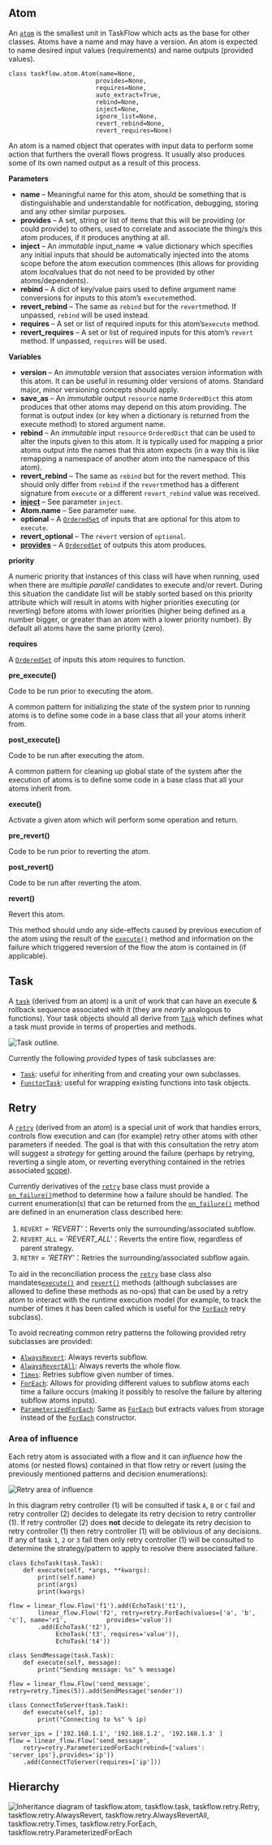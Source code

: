## Atom

An [`atom`](https://docs.openstack.org/taskflow/latest/user/atoms.html#taskflow.atom.Atom) is the smallest unit in TaskFlow which acts as the base for other classes. Atoms have a name and may have a version. An atom is expected to name desired input values (requirements) and name outputs (provided values).

```
class taskflow.atom.Atom(name=None, 
                        provides=None, 
                        requires=None, 
                        auto_extract=True, 
                        rebind=None, 
                        inject=None, 
                        ignore_list=None, 
                        revert_rebind=None, 
                        revert_requires=None)
```

An atom is a named object that operates with input data to perform some action that furthers the overall flows progress. It usually also produces some of its own named output as a result of this process.

**Parameters**

- **name** – Meaningful name for this atom, should be something that is distinguishable and understandable for notification, debugging, storing and any other similar purposes.
- **provides** – A set, string or list of items that this will be providing (or could provide) to others, used to correlate and associate the thing/s this atom produces, if it produces anything at all.
- **inject** – An *immutable* input_name => value dictionary which specifies any initial inputs that should be automatically injected into the atoms scope before the atom execution commences (this allows for providing atom *local*values that do not need to be provided by other atoms/dependents).
- **rebind** – A dict of key/value pairs used to define argument name conversions for inputs to this atom’s `execute`method.
- **revert_rebind** – The same as `rebind` but for the `revert`method. If unpassed, `rebind` will be used instead.
- **requires** – A set or list of required inputs for this atom’s`execute` method.
- **revert_requires** – A set or list of required inputs for this atom’s `revert` method. If unpassed, `requires` will be used.

**Variables**

- **version** – An *immutable* version that associates version information with this atom. It can be useful in resuming older versions of atoms. Standard major, minor versioning concepts should apply.
- **save_as** – An *immutable* output `resource` name `OrderedDict` this atom produces that other atoms may depend on this atom providing. The format is output index (or key when a dictionary is returned from the execute method) to stored argument name.
- **rebind** – An *immutable* input `resource` `OrderedDict` that can be used to alter the inputs given to this atom. It is typically used for mapping a prior atoms output into the names that this atom expects (in a way this is like remapping a namespace of another atom into the namespace of this atom).
- **revert_rebind** – The same as `rebind` but for the revert method. This should only differ from `rebind` if the `revert`method has a different signature from `execute` or a different `revert_rebind` value was received.
- [**inject**](https://docs.openstack.org/taskflow/latest/user/persistence.html#taskflow.storage.Storage.inject) – See parameter `inject`.
- **Atom.name** – See parameter `name`.
- **optional** – A [`OrderedSet`](https://docs.openstack.org/taskflow/latest/user/types.html#taskflow.types.sets.OrderedSet) of inputs that are optional for this atom to `execute`.
- **revert_optional** – The `revert` version of `optional`.
- [**provides**](https://docs.openstack.org/taskflow/latest/user/patterns.html#taskflow.flow.Flow.provides) – A [`OrderedSet`](https://docs.openstack.org/taskflow/latest/user/types.html#taskflow.types.sets.OrderedSet) of outputs this atom produces.



**priority**

A numeric priority that instances of this class will have when running, used when there are multiple *parallel* candidates to execute and/or revert. During this situation the candidate list will be stably sorted based on this priority attribute which will result in atoms with higher priorities executing (or reverting) before atoms with lower priorities (higher being defined as a number bigger, or greater than an atom with a lower priority number). By default all atoms have the same priority (zero).

**requires**

A [`OrderedSet`](https://docs.openstack.org/taskflow/latest/user/types.html#taskflow.types.sets.OrderedSet) of inputs this atom requires to function.

**pre_execute()**

Code to be run prior to executing the atom.

A common pattern for initializing the state of the system prior to running atoms is to define some code in a base class that all your atoms inherit from.

**post_execute()**

Code to be run after executing the atom.

A common pattern for cleaning up global state of the system after the execution of atoms is to define some code in a base class that all your atoms inherit from.

**execute()**

Activate a given atom which will perform some operation and return.

**pre_revert()**

Code to be run prior to reverting the atom.

**post_revert()**

Code to be run after reverting the atom.

**revert()**

Revert this atom.

This method should undo any side-effects caused by previous execution of the atom using the result of the [`execute()`](https://docs.openstack.org/taskflow/latest/user/atoms.html#taskflow.atom.Atom.execute) method and information on the failure which triggered reversion of the flow the atom is contained in (if applicable).



## Task

A [`task`](https://docs.openstack.org/taskflow/latest/user/atoms.html#taskflow.task.Task) (derived from an atom) is a unit of work that can have an execute & rollback sequence associated with it (they are *nearly* analogous to functions). Your task objects should all derive from [`Task`](https://docs.openstack.org/taskflow/latest/user/atoms.html#taskflow.task.Task) which defines what a task must provide in terms of properties and methods.

![Task outline.](https://docs.openstack.org/taskflow/latest/_images/tasks.png)

Currently the following *provided* types of task subclasses are:

- [`Task`](https://docs.openstack.org/taskflow/latest/user/atoms.html#taskflow.task.Task): useful for inheriting from and creating your own subclasses.
- [`FunctorTask`](https://docs.openstack.org/taskflow/latest/user/atoms.html#taskflow.task.FunctorTask): useful for wrapping existing functions into task objects.



## Retry

A [`retry`](https://docs.openstack.org/taskflow/latest/user/atoms.html#taskflow.retry.Retry) (derived from an atom) is a special unit of work that handles errors, controls flow execution and can (for example) retry other atoms with other parameters if needed. The goal is that with this consultation the retry atom will suggest a *strategy* for getting around the failure (perhaps by retrying, reverting a single atom, or reverting everything contained in the retries associated [scope](http://en.wikipedia.org/wiki/Scope_(computer_science))).

Currently derivatives of the [`retry`](https://docs.openstack.org/taskflow/latest/user/atoms.html#taskflow.retry.Retry) base class must provide a [`on_failure()`](https://docs.openstack.org/taskflow/latest/user/atoms.html#taskflow.retry.Retry.on_failure)method to determine how a failure should be handled. The current enumeration(s) that can be returned from the [`on_failure()`](https://docs.openstack.org/taskflow/latest/user/atoms.html#taskflow.retry.Retry.on_failure) method are defined in an enumeration class described here:

1. `REVERT` *= 'REVERT'*：Reverts only the surrounding/associated subflow.
2. `REVERT_ALL` *= 'REVERT_ALL'*：Reverts the entire flow, regardless of parent strategy.
3. `RETRY` *= 'RETRY'*：Retries the surrounding/associated subflow again.

To aid in the reconciliation process the [`retry`](https://docs.openstack.org/taskflow/latest/user/atoms.html#taskflow.retry.Retry) base class also mandates[`execute()`](https://docs.openstack.org/taskflow/latest/user/atoms.html#taskflow.retry.Retry.execute) and [`revert()`](https://docs.openstack.org/taskflow/latest/user/atoms.html#taskflow.retry.Retry.revert) methods (although subclasses are allowed to define these methods as no-ops) that can be used by a retry atom to interact with the runtime execution model (for example, to track the number of times it has been called which is useful for the [`ForEach`](https://docs.openstack.org/taskflow/latest/user/atoms.html#taskflow.retry.ForEach) retry subclass).

To avoid recreating common retry patterns the following provided retry subclasses are provided:

- [`AlwaysRevert`](https://docs.openstack.org/taskflow/latest/user/atoms.html#taskflow.retry.AlwaysRevert): Always reverts subflow.
- [`AlwaysRevertAll`](https://docs.openstack.org/taskflow/latest/user/atoms.html#taskflow.retry.AlwaysRevertAll): Always reverts the whole flow.
- [`Times`](https://docs.openstack.org/taskflow/latest/user/atoms.html#taskflow.retry.Times): Retries subflow given number of times.
- [`ForEach`](https://docs.openstack.org/taskflow/latest/user/atoms.html#taskflow.retry.ForEach): Allows for providing different values to subflow atoms each time a failure occurs (making it possibly to resolve the failure by altering subflow atoms inputs).
- [`ParameterizedForEach`](https://docs.openstack.org/taskflow/latest/user/atoms.html#taskflow.retry.ParameterizedForEach): Same as [`ForEach`](https://docs.openstack.org/taskflow/latest/user/atoms.html#taskflow.retry.ForEach) but extracts values from storage instead of the [`ForEach`](https://docs.openstack.org/taskflow/latest/user/atoms.html#taskflow.retry.ForEach) constructor.



### Area of influence

Each retry atom is associated with a flow and it can *influence* how the atoms (or nested flows) contained in that flow retry or revert (using the previously mentioned patterns and decision enumerations):

![Retry area of influence](https://docs.openstack.org/taskflow/latest/_images/area_of_influence.svg)

In this diagram retry controller (1) will be consulted if task `A`, `B` or `C` fail and retry controller (2) decides to delegate its retry decision to retry controller (1). If retry controller (2) does **not** decide to delegate its retry decision to retry controller (1) then retry controller (1) will be oblivious of any decisions. If any of task `1`, `2` or `3` fail then only retry controller (1) will be consulted to determine the strategy/pattern to apply to resolve there associated failure.

```
class EchoTask(task.Task):
	def execute(self, *args, **kwargs):
		print(self.name)
        print(args)
        print(kwargs)

flow = linear_flow.Flow('f1').add(EchoTask('t1'),
		linear_flow.Flow('f2', retry=retry.ForEach(values=['a', 'b', 'c'], name='r1',      		provides='value'))
		.add(EchoTask('t2'),
		     EchoTask('t3', requires='value')),
		     EchoTask('t4'))
```



```
class SendMessage(task.Task):
	def execute(self, message):
		print("Sending message: %s" % message)

flow = linear_flow.Flow('send_message', retry=retry.Times(5)).add(SendMessage('sender'))
```



```
class ConnectToServer(task.Task):
	def execute(self, ip):
		print("Connecting to %s" % ip)

server_ips = ['192.168.1.1', '192.168.1.2', '192.168.1.3' ]
flow = linear_flow.Flow('send_message', 
	retry=retry.ParameterizedForEach(rebind={'values': 'server_ips'},provides='ip'))
	.add(ConnectToServer(requires=['ip']))
```



## Hierarchy

![Inheritance diagram of taskflow.atom, taskflow.task, taskflow.retry.Retry, taskflow.retry.AlwaysRevert, taskflow.retry.AlwaysRevertAll, taskflow.retry.Times, taskflow.retry.ForEach, taskflow.retry.ParameterizedForEach](https://docs.openstack.org/taskflow/latest/_images/inheritance-132045c46dd04436997cbb2633233e2fad13b700.png)